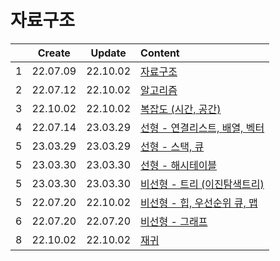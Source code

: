 # 자료구조

|     |  Create  |  Update  | Content                                               |
| :-: | :------: | :------: | :---------------------------------------------------- |
|  1  | 22.07.09 | 22.10.02 | [자료구조](./dataStructure.md)                        |
|  2  | 22.07.12 | 22.10.02 | [알고리즘](./algorithm.md)                            |
|  3  | 22.10.02 | 22.10.02 | [복잡도 (시간, 공간)](./complexity.md)                |
|  4  | 22.07.14 | 23.03.29 | [선형 - 연결리스트, 배열, 벡터](./linearity.md)       |
|  5  | 23.03.29 | 23.03.29 | [선형 - 스택, 큐](./stack%2C%20queue.md)              |
|  5  | 23.03.30 | 23.03.30 | [선형 - 해시테이블](./hashtable.md)                   |
|  5  | 23.03.30 | 23.03.30 | [비선형 - 트리 (이진탐색트리)](./binarySearchTree.md) |
|  5  | 22.07.20 | 22.10.02 | [비선형 - 힙, 우선순위 큐, 맵](./nonlinearity.md)     |
|  6  | 22.07.20 | 22.07.20 | [비선형 - 그래프](./graph.md)                         |
|  8  | 22.10.02 | 22.10.02 | [재귀](./recursive.md)                                |
